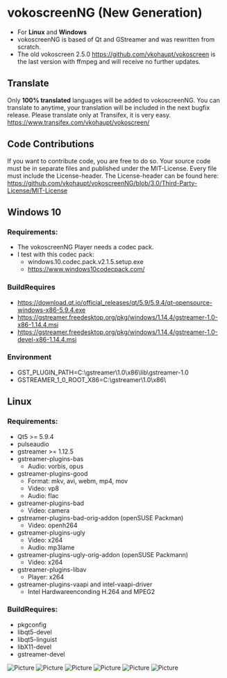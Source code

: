 # vokoscreenNG (New Generation)

* For **Linux** and **Windows**
* vokoscreenNG is based of Qt and GStreamer and was rewritten from scratch.
* The old vokoscreen 2.5.0 https://github.com/vkohaupt/vokoscreen is the last version with ffmpeg and will receive no further updates.

## Translate
Only **100% translated** languages will be added to vokoscreenNG.
You can translate to anytime, your translation will be included in the next bugfix release.
Please translate only at Transifex, it is very easy.
https://www.transifex.com/vkohaupt/vokoscreen/


## Code Contributions
If you want to contribute code, you are free to do so. Your source code must be in separate files and published under the MIT-License.
Every file must include the License-header.
The License-header can be found here: https://github.com/vkohaupt/vokoscreenNG/blob/3.0/Third-Party-License/MIT-License


## Windows 10
### Requirements:
* The vokoscreenNG Player needs a codec pack.
* I test with this codec pack:
  - windows.10.codec.pack.v2.1.5.setup.exe
  - https://www.windows10codecpack.com/


### BuildRequires
* https://download.qt.io/official_releases/qt/5.9/5.9.4/qt-opensource-windows-x86-5.9.4.exe
* https://gstreamer.freedesktop.org/pkg/windows/1.14.4/gstreamer-1.0-x86-1.14.4.msi
* https://gstreamer.freedesktop.org/pkg/windows/1.14.4/gstreamer-1.0-devel-x86-1.14.4.msi


### Environment
* GST_PLUGIN_PATH=C:\gstreamer\1.0\x86\lib\gstreamer-1.0
* GSTREAMER_1_0_ROOT_X86=C:\gstreamer\1.0\x86\

## Linux
### Requirements:
* Qt5 >= 5.9.4
* pulseaudio
* gstreamer >= 1.12.5
* gstreamer-plugins-bas
  - Audio: vorbis, opus
* gstreamer-plugins-good
  - Format: mkv, avi, webm, mp4, mov
  - Video: vp8
  - Audio: flac
* gstreamer-plugins-bad
  - Video: camera
* gstreamer-plugins-bad-orig-addon (openSUSE Packman)
  - Video: openh264
* gstreamer-plugins-ugly
  - Video: x264
  - Audio: mp3lame
* gstreamer-plugins-ugly-orig-addon (openSUSE Packmann)
  - Video: x264
* gstreamer-plugins-libav
  - Player: x264
* gstreamer-plugins-vaapi and intel-vaapi-driver
  - Intel Hardwareenconding H.264 and MPEG2

### BuildRequires:
* pkgconfig
* libqt5-devel
* libqt5-linguist
* libX11-devel
* gstreamer-devel


![Picture](https://vokoscreen.volkoh.de/3.0/picture/screencast-tab-1.png)
![Picture](https://vokoscreen.volkoh.de/3.0/picture/screencast-tab-2.png)
![Picture](https://vokoscreen.volkoh.de/3.0/picture/screencast-tab-3.png)
![Picture](https://vokoscreen.volkoh.de/3.0/picture/screencast-tab-4.png)
![Picture](https://vokoscreen.volkoh.de/3.0/picture/screencast-tab-5.png)
![Picture](https://vokoscreen.volkoh.de/3.0/picture/screencast-tab-6.png)
